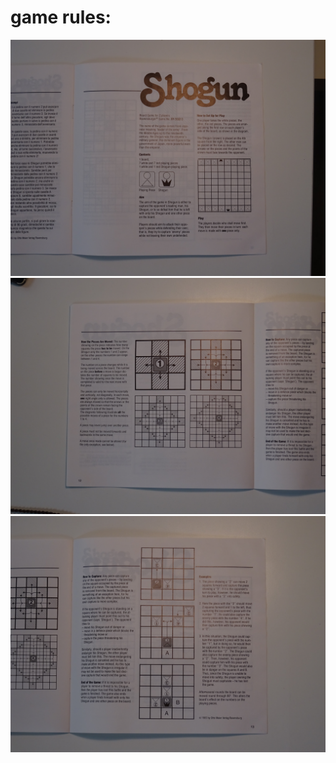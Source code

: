 # game rules:

![image](https://github.com/Fl0GUI/shogun_1976/blob/master/physical/manual_en_1.JPG)
![image2](https://github.com/Fl0GUI/shogun_1976/blob/master/physical/manual_en_2.JPG)
![image3](https://github.com/Fl0GUI/shogun_1976/blob/master/physical/manual_en_3.JPG)
